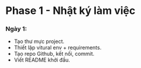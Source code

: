 # Phase 1 - Nhật ký làm việc

### Ngày 1:

- Tạo thư mực project.
- Thiết lập vitural env + requirements.
- Tạo repo Github, kết nối, commit.
- Viết README khởi đầu.
